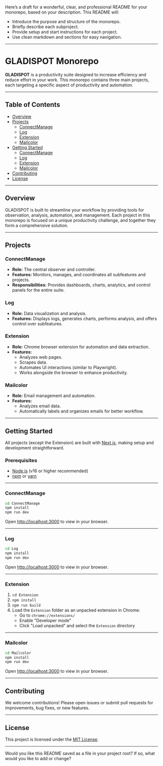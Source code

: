 Here’s a draft for a wonderful, clear, and professional README for your monorepo, based on your description. This README will:

- Introduce the purpose and structure of the monorepo.
- Briefly describe each subproject.
- Provide setup and start instructions for each project.
- Use clean markdown and sections for easy navigation.

---

# GLADISPOT Monorepo

**GLADISPOT** is a productivity suite designed to increase efficiency and reduce effort in your work. This monorepo contains three main projects, each targeting a specific aspect of productivity and automation.

---

## Table of Contents

- [Overview](#overview)
- [Projects](#projects)
  - [ConnectManage](#connectmanage)
  - [Log](#log)
  - [Extension](#extension)
  - [Mailcolor](#mailcolor)
- [Getting Started](#getting-started)
  - [ConnectManage](#connectmanage-1)
  - [Log](#log-1)
  - [Extension](#extension-1)
  - [Mailcolor](#mailcolor-1)
- [Contributing](#contributing)
- [License](#license)

---

## Overview

GLADISPOT is built to streamline your workflow by providing tools for observation, analysis, automation, and management. Each project in this monorepo is focused on a unique productivity challenge, and together they form a comprehensive solution.

---

## Projects

### ConnectManage

- **Role:** The central observer and controller.
- **Features:** Monitors, manages, and coordinates all subfeatures and projects.
- **Responsibilities:** Provides dashboards, charts, analytics, and control panels for the entire suite.

### Log

- **Role:** Data visualization and analysis.
- **Features:** Displays logs, generates charts, performs analysis, and offers control over subfeatures.

### Extension

- **Role:** Chrome browser extension for automation and data extraction.
- **Features:** 
  - Analyzes web pages.
  - Scrapes data.
  - Automates UI interactions (similar to Playwright).
  - Works alongside the browser to enhance productivity.

### Mailcolor

- **Role:** Email management and automation.
- **Features:** 
  - Analyzes email data.
  - Automatically labels and organizes emails for better workflow.

---

## Getting Started

All projects (except the Extension) are built with [Next.js](https://nextjs.org/), making setup and development straightforward.

### Prerequisites

- [Node.js](https://nodejs.org/) (v16 or higher recommended)
- [npm](https://www.npmjs.com/) or [yarn](https://yarnpkg.com/)

---

### ConnectManage

```bash
cd ConnectManage
npm install
npm run dev
```
Open [http://localhost:3000](http://localhost:3000) to view in your browser.

---

### Log

```bash
cd Log
npm install
npm run dev
```
Open [http://localhost:3000](http://localhost:3000) to view in your browser.

---

### Extension

1. `cd Extension`
2. `npm install`
3. `npm run build`
4. Load the `Extension` folder as an unpacked extension in Chrome:
   - Go to `chrome://extensions/`
   - Enable "Developer mode"
   - Click "Load unpacked" and select the `Extension` directory

---

### Mailcolor

```bash
cd Mailcolor
npm install
npm run dev
```
Open [http://localhost:3000](http://localhost:3000) to view in your browser.

---

## Contributing

We welcome contributions! Please open issues or submit pull requests for improvements, bug fixes, or new features.

---

## License

This project is licensed under the [MIT License](LICENSE).

---

Would you like this README saved as a file in your project root? If so, what would you like to add or change?

